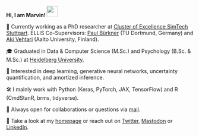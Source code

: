 <b>Hi, I am Marvin! <img src="https://media.giphy.com/media/hvRJCLFzcasrR4ia7z/giphy.gif" width="30px"> </b>

📌 Currently working as a PhD researcher at [Cluster of Excellence SimTech Stuttgart](https://www.simtech.uni-stuttgart.de/). ELLIS Co-Supervisors: [Paul Bürkner](https://paul-buerkner.github.io/) (TU Dortmund, Germany) and [Aki Vehtari](https://users.aalto.fi/~ave/) (Aalto University, Finland).

🎓 Graduated in Data & Computer Science (M.Sc.) and Psychology (B.Sc. & M.Sc.) at [Heidelberg University](https://www.uni-heidelberg.de/en).

👀 Interested in deep learning, generative neural networks, uncertainty quantification, and amortized inference.

🛠 I mainly work with Python (Keras, PyTorch, JAX, TensorFlow) and R (CmdStanR, brms, tidyverse).

📩 Always open for collaborations or questions via [mail](mailto:mail.marvinschmitt@gmail.com).

💬 Take a look at my [homepage](https://www.marvinschmitt.com) or reach out on [Twitter](https://twitter.com/MarvinSchmittML), [Mastodon](https://www.linkedin.com/in/marvin-schmitt-a85b321a2/) or [LinkedIn](https://www.linkedin.com/in/marvin-schmitt-a85b321a2/).
